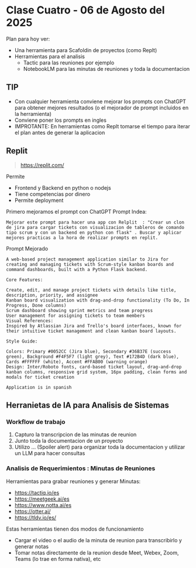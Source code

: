 # Clase Cuatro - 06 de Agosto del 2025

Plan para hoy ver:
* Una herramienta para Scafoldin de proyectos (como Replt)
* Herramientas para el analisis
     * Tactic para las reuniones por ejemplo
     * NotebookLM para las minutas de reuniones y toda la documentacion 

## TIP 
* Con cualquier herramienta conviene mejorar los prompts con ChatGPT para obtener mejores resultados (o el mejorador de prompt incluidos en la herramienta)
* Conviene poner los prompts en ingles
* IMPROTANTE: En herramientas como Replt tomarse el tiempo para iterar el plan antes de generar la aplicacion

## Replit

> https://replit.com/

Permite
* Frontend y Backend en python o nodejs
* Tiene competencias por dinero
* Permite deployment

Primero mejoramos el prompt con ChatGPT
Prompt Indea:
```
Mejorar este prompt para hacer una app con Relplit  : "Crear un clon de jira para cargar tickets con visualizacion de tableros de comando tipo scrum y con un backend en python con flask" . Buscar y aplicar mejores practicas a la hora de realizar prompts en replit.
```
     
Prompt Mejorado
```
A web-based project management application similar to Jira for creating and managing tickets with Scrum-style kanban boards and command dashboards, built with a Python Flask backend.

Core Features:

Create, edit, and manage project tickets with details like title, description, priority, and assignee
Kanban board visualization with drag-and-drop functionality (To Do, In Progress, Done columns)
Scrum dashboard showing sprint metrics and team progress
User management for assigning tickets to team members
Visual References:
Inspired by Atlassian Jira and Trello's board interfaces, known for their intuitive ticket management and clean kanban board layouts.

Style Guide:

Colors: Primary #0052CC (Jira blue), Secondary #36B37E (success green), Background #F4F5F7 (light grey), Text #172B4D (dark blue), Cards #FFFFFF (white), Accent #FFAB00 (warning orange)
Design: Inter/Roboto fonts, card-based ticket layout, drag-and-drop kanban columns, responsive grid system, 16px padding, clean forms and modals for ticket creation

Application is in spanish
```

## Herranietas de IA para Analisis de Sistemas

### Workflow de trabajo

1. Capturo la transcripcion de las minutas de reunion
2. Junto toda la documentacion de un proyecto
3. Utilizo ... (Spoiler alert) para organizar toda la documentacion y utilizar un LLM para hacer consultas

### Analisis de Requerimientos : Minutas de Reuniones

Herramientas para grabar reuniones y generar Minutas:
* https://tactiq.io/es
* https://meetgeek.ai/es
* https://www.notta.ai/es
* https://otter.ai/
* https://tldv.io/es/

Estas herramientas tienen dos modos de funcionamiento
* Cargar el video o el audio de la minuta de reunion para transcribirlo y generar notas
* Tomar notas directamente de la reunion desde Meet, Webex, Zoom, Teams (lo trae en forma nativa), etc
